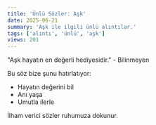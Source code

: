 ```yaml
---
title: 'Ünlü Sözler: Aşk'
date: 2025-06-21
summary: 'Aşk ile ilgili ünlü alıntılar.'
tags: ['alıntı', 'ünlü', 'aşk']
views: 201
---
```


"Aşk hayatın en değerli hediyesidir." - Bilinmeyen

Bu söz bize şunu hatırlatıyor:
- Hayatın değerini bil
- Anı yaşa
- Umutla ilerle

İlham verici sözler ruhumuza dokunur.